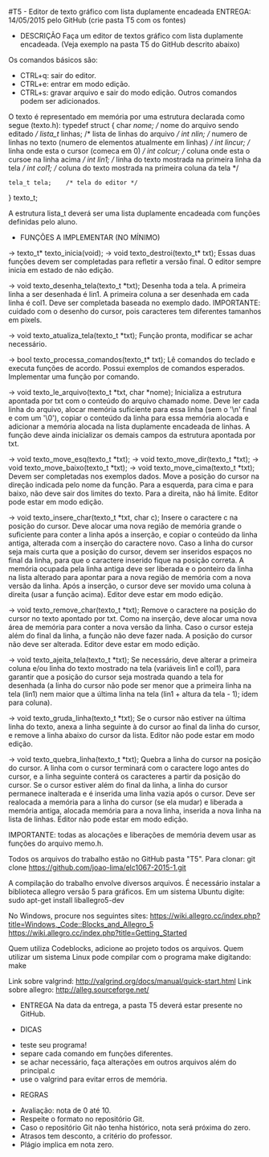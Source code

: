 #T5 - Editor de texto gráfico com lista duplamente encadeada
ENTREGA: 14/05/2015 pelo GitHub (crie pasta T5 com os fontes)

* DESCRIÇÃO
Faça um editor de textos gráfico com lista duplamente encadeada.
(Veja exemplo na pasta T5 do GitHub descrito abaixo)

Os comandos básicos são:
- CTRL+q: sair do editor.
- CTRL+e: entrar em modo edição.
- CTRL+s: gravar arquivo e sair do modo edição.
Outros comandos podem ser adicionados.

O texto é representado em memória por uma estrutura declarada como segue (texto.h):
typedef struct {
	char *nome;     /* nome do arquivo sendo editado */
	lista_t* linhas; /* lista de linhas do arquivo */
	int nlin;       /* numero de linhas no texto (numero de elementos atualmente em linhas) */
	int lincur;     /* linha onde esta o cursor (comeca em 0) */
	int colcur;     /* coluna onde esta o cursoe na linha acima */
	int lin1;       /* linha do texto mostrada na primeira linha da tela */
	int col1;       /* coluna do texto mostrada na primeira coluna da tela */
	
	tela_t tela;    /* tela do editor */
} texto_t;

A estrutura lista_t deverá ser uma lista duplamente encadeada com funções
definidas pelo aluno.

* FUNÇÕES A IMPLEMENTAR (NO MÍNIMO)

-> texto_t* texto_inicia(void);
-> void texto_destroi(texto_t* txt);
Essas duas funções devem ser completadas para refletir a versão final. O editor
sempre inicia em estado de não edição.

-> void texto_desenha_tela(texto_t *txt);
Desenha toda a tela. A primeira linha a ser desenhada é lin1. A primeira coluna
a ser desenhada em cada linha é col1. Deve ser completada baseada no exemplo
dado.
IMPORTANTE: cuidado com o desenho do cursor, pois caracteres tem diferentes
tamanhos em pixels.

-> void texto_atualiza_tela(texto_t *txt);
Função pronta, modificar se achar necessário.

-> bool texto_processa_comandos(texto_t* txt);
Lê comandos do teclado e executa funções de acordo. Possui exemplos
de comandos esperados. Implementar uma função por comando.

-> void texto_le_arquivo(texto_t *txt, char *nome);
Inicializa a estrutura apontada por txt com o conteúdo do arquivo chamado nome.
Deve ler cada linha do arquivo, alocar memória suficiente para essa linha (sem
o '\n' final e com um '\0'), copiar o conteúdo da linha para essa memória
alocada e adicionar a memória alocada na lista duplamente encadeada de linhas.
A função deve ainda inicializar os demais campos da estrutura apontada por txt.

-> void texto_move_esq(texto_t *txt);
-> void texto_move_dir(texto_t *txt);
-> void texto_move_baixo(texto_t *txt);
-> void texto_move_cima(texto_t *txt);
Devem ser completadas nos exemplos dados.  Move a posição do cursor na direção
indicada pelo nome da função. Para a esquerda, para cima e para baixo, não deve
sair dos limites do texto. Para a direita, não há limite. Editor pode estar em
modo edição.

-> void texto_insere_char(texto_t *txt, char c);
Insere o caractere c na posição do cursor. Deve alocar uma nova região de
memória grande o suficiente para conter a linha após a inserção, e copiar o
conteúdo da linha antiga, alterada com a inserção do caractere novo. Caso a
linha do cursor seja mais curta que a posição do cursor, devem ser inseridos
espaços no final da linha, para que o caractere inserido fique na posição
correta. A memória ocupada pela linha antiga deve ser liberada e o ponteiro da
linha na lista  alterado para apontar para a nova região de memória com a
nova versão da linha. Após a inserção, o cursor deve ser movido uma coluna à
direita (usar a função acima). Editor deve estar em modo edição.

-> void texto_remove_char(texto_t *txt);
Remove o caractere na posição do cursor no texto apontado por txt. Como na
inserção, deve alocar uma nova área de memória para conter a nova versão da
linha. Caso o cursor esteja além do final da linha, a função não deve fazer
nada. A posição do cursor não deve ser alterada. Editor deve estar em modo
edição.

-> void texto_ajeita_tela(texto_t *txt);
Se necessário, deve alterar a primeira coluna e/ou linha do texto mostrado na
tela (variáveis lin1 e col1), para garantir que a posição do cursor seja
mostrada quando a tela for desenhada (a linha do cursor não pode ser menor que
a primeira linha na tela (lin1) nem maior que a última linha na tela (lin1 +
altura da tela - 1); idem para coluna).

-> void texto_gruda_linha(texto_t *txt);
Se o cursor não estiver na última linha do texto, anexa a linha seguinte à do
cursor ao final da linha do cursor, e remove a linha abaixo do cursor da lista.
Editor não pode estar em modo edição.

-> void texto_quebra_linha(texto_t *txt);
Quebra a linha do cursor na posição do cursor. A linha com o cursor terminará
com o caractere logo antes do cursor, e a linha seguinte conterá os caracteres
a partir da posição do cursor. Se o cursor estiver além do final da linha, a
linha do cursor permanece inalterada e é inserida uma linha vazia após o
cursor. Deve ser realocada a memória para a linha do cursor (se ela mudar) e
liberada a memória antiga, alocada memória para a nova linha, inserida a nova linha
na lista de linhas. Editor não pode estar em modo edição.

IMPORTANTE: todas as alocações e liberações de memória devem usar as funções do
arquivo memo.h.

Todos os arquivos do trabalho estão no GitHub pasta "T5". Para clonar:
git clone https://github.com/joao-lima/elc1067-2015-1.git

A compilação do trabalho envolve diversos arquivos. É necessário instalar a biblioteca
allegro versão 5 para gráficos. Em um sistema Ubuntu digite:
sudo apt-get install liballegro5-dev

No Windows, procure nos seguintes sites:
https://wiki.allegro.cc/index.php?title=Windows,_Code::Blocks_and_Allegro_5
https://wiki.allegro.cc/index.php?title=Getting_Started

Quem utiliza Codeblocks, adicione ao projeto todos os arquivos. Quem utilizar
um sistema Linux pode compilar com o programa make digitando:
make

Link sobre valgrind: http://valgrind.org/docs/manual/quick-start.html
Link sobre allegro: http://alleg.sourceforge.net/

* ENTREGA
Na data da entrega, a pasta T5 deverá estar presente no GitHub.

* DICAS
- teste seu programa!
- separe cada comando em funções diferentes.
- se achar necessário, faça alterações em outros arquivos além do principal.c
- use o valgrind para evitar erros de memória.

* REGRAS
- Avaliação: nota de 0 até 10.
- Respeite o formato no repositório Git.
- Caso o repositório Git não tenha histórico, nota será próxima do zero.
- Atrasos tem desconto, a critério do professor.
- Plágio implica em nota zero.

